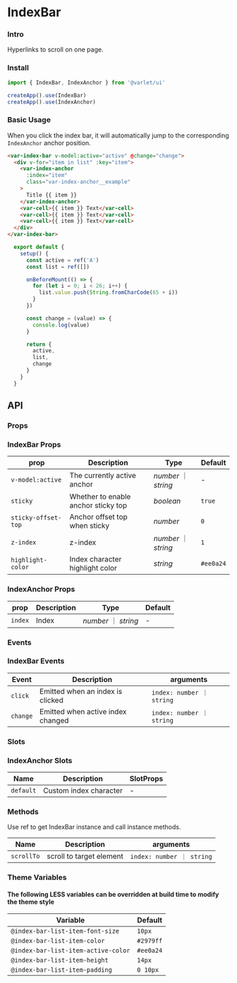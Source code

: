 # IndexBar

### Intro

Hyperlinks to scroll on one page.

### Install

```js
import { IndexBar, IndexAnchor } from '@varlet/ui'

createApp().use(IndexBar)
createApp().use(IndexAnchor)
```

### Basic Usage

When you click the index bar, it will automatically jump to the corresponding `IndexAnchor` anchor position.

```html
<var-index-bar v-model:active="active" @change="change">
  <div v-for="item in list" :key="item">
    <var-index-anchor 
      :index="item" 
      class="var-index-anchor__example"
    > 
      Title {{ item }} 
    </var-index-anchor>
    <var-cell>{{ item }} Text</var-cell>
    <var-cell>{{ item }} Text</var-cell>
    <var-cell>{{ item }} Text</var-cell>
  </div>
</var-index-bar>
```
```javascript
  export default {
    setup() {
      const active = ref('A')
      const list = ref([])

      onBeforeMount(() => {
        for (let i = 0; i < 26; i++) {
          list.value.push(String.fromCharCode(65 + i))
        }
      })

      const change = (value) => {
        console.log(value)
      }

      return {
        active,
        list,
        change
      }
    }
  }
```

## API

### Props

### IndexBar Props

| prop | Description | Type | Default |
| ----- | -------------- | -------- | ---------- |
| `v-model:active` | The currently active anchor | _number_ ｜ _string_ | - |
| `sticky` | Whether to enable anchor sticky top | _boolean_ | `true` |
| `sticky-offset-top` | Anchor offset top when sticky | _number_ | `0` |
| `z-index` | z-index | _number_ ｜ _string_ | `1` |
| `highlight-color` | Index character highlight color | _string_ | `#ee0a24` |

### IndexAnchor Props

| prop | Description | Type | Default |
| ----- | -------------- | -------- | ---------- |
| `index` | Index | _number_ ｜ _string_ | - |

### Events

### IndexBar Events

| Event | Description | arguments |
| ----- | -------------- | -------- |
| `click` | Emitted when an index is clicked | `index: number ｜ string` |
| `change` | Emitted when active index changed	| `index: number ｜ string` |

### Slots

### IndexAnchor Slots

| Name | Description | SlotProps |
| --- | --- | --- |
| `default` | Custom index character | - |

### Methods
Use ref to get IndexBar instance and call instance methods.

| Name | Description	 | arguments |
| ---- | ------- | -------- |
| `scrollTo` | scroll to target element	 | `index: number ｜ string` |

### Theme Variables
#### The following LESS variables can be overridden at build time to modify the theme style

| Variable | Default |
| --- | --- |
| `@index-bar-list-item-font-size` | `10px` |
| `@index-bar-list-item-color` | `#2979ff` |
| `@index-bar-list-item-active-color` | `#ee0a24` |
| `@index-bar-list-item-height` | `14px` |
| `@index-bar-list-item-padding` | `0 10px` |
